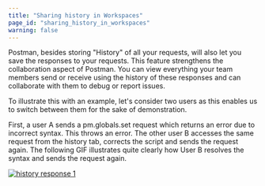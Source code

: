 ```yaml
---
title: "Sharing history in Workspaces"
page_id: "sharing_history_in_workspaces"
warning: false
---
```


 Postman, besides storing "History" of all your requests, will also let you save the responses to your requests. This feature strengthens the collaboration aspect of Postman. You can view everything your team members send or receive using the history of these responses and can collaborate with them to debug or report issues. 
 
 To illustrate this with an example, let's consider two users as this enables us to switch between them for the sake of demonstration. 
 
 First, a user A sends a pm.globals.set request which returns an error due to incorrect syntax. This throws an error. The other user B accesses the same request from the history tab, corrects the script and sends the request again. The following GIF illustrates quite clearly how User B resolves the syntax and sends the request again.   
 
 [![history response 1](https://s3.amazonaws.com/postman-static-getpostman-com/postman-docs/History_Response6.gif)](https://s3.amazonaws.com/postman-static-getpostman-com/postman-docs/History_Response6.gif)









